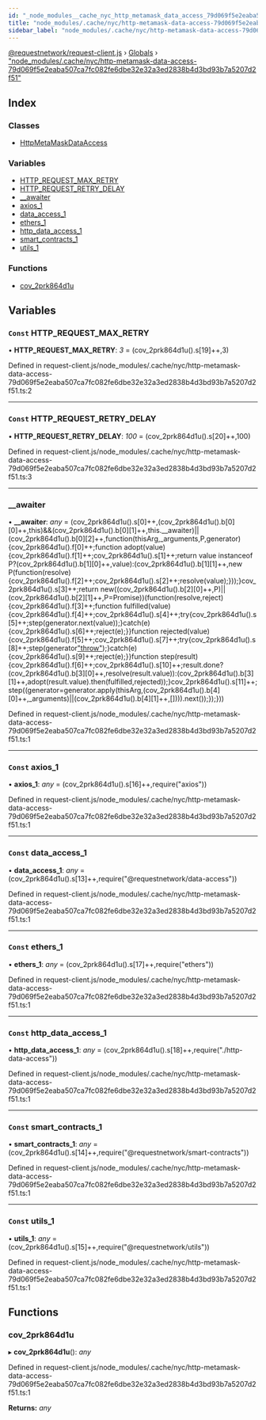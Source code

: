 ```yaml
---
id: "_node_modules__cache_nyc_http_metamask_data_access_79d069f5e2eaba507ca7fc082fe6dbe32e32a3ed2838b4d3bd93b7a5207d2f51_"
title: "node_modules/.cache/nyc/http-metamask-data-access-79d069f5e2eaba507ca7fc082fe6dbe32e32a3ed2838b4d3bd93b7a5207d2f51"
sidebar_label: "node_modules/.cache/nyc/http-metamask-data-access-79d069f5e2eaba507ca7fc082fe6dbe32e32a3ed2838b4d3bd93b7a5207d2f51"
---
```


[@requestnetwork/request-client.js](../index.md) › [Globals](../globals.md) › ["node_modules/.cache/nyc/http-metamask-data-access-79d069f5e2eaba507ca7fc082fe6dbe32e32a3ed2838b4d3bd93b7a5207d2f51"](_node_modules__cache_nyc_http_metamask_data_access_79d069f5e2eaba507ca7fc082fe6dbe32e32a3ed2838b4d3bd93b7a5207d2f51_.md)

## Index

### Classes

* [HttpMetaMaskDataAccess](../classes/_node_modules__cache_nyc_http_metamask_data_access_79d069f5e2eaba507ca7fc082fe6dbe32e32a3ed2838b4d3bd93b7a5207d2f51_.httpmetamaskdataaccess.md)

### Variables

* [HTTP_REQUEST_MAX_RETRY](_node_modules__cache_nyc_http_metamask_data_access_79d069f5e2eaba507ca7fc082fe6dbe32e32a3ed2838b4d3bd93b7a5207d2f51_.md#const-http_request_max_retry)
* [HTTP_REQUEST_RETRY_DELAY](_node_modules__cache_nyc_http_metamask_data_access_79d069f5e2eaba507ca7fc082fe6dbe32e32a3ed2838b4d3bd93b7a5207d2f51_.md#const-http_request_retry_delay)
* [__awaiter](_node_modules__cache_nyc_http_metamask_data_access_79d069f5e2eaba507ca7fc082fe6dbe32e32a3ed2838b4d3bd93b7a5207d2f51_.md#__awaiter)
* [axios_1](_node_modules__cache_nyc_http_metamask_data_access_79d069f5e2eaba507ca7fc082fe6dbe32e32a3ed2838b4d3bd93b7a5207d2f51_.md#const-axios_1)
* [data_access_1](_node_modules__cache_nyc_http_metamask_data_access_79d069f5e2eaba507ca7fc082fe6dbe32e32a3ed2838b4d3bd93b7a5207d2f51_.md#const-data_access_1)
* [ethers_1](_node_modules__cache_nyc_http_metamask_data_access_79d069f5e2eaba507ca7fc082fe6dbe32e32a3ed2838b4d3bd93b7a5207d2f51_.md#const-ethers_1)
* [http_data_access_1](_node_modules__cache_nyc_http_metamask_data_access_79d069f5e2eaba507ca7fc082fe6dbe32e32a3ed2838b4d3bd93b7a5207d2f51_.md#const-http_data_access_1)
* [smart_contracts_1](_node_modules__cache_nyc_http_metamask_data_access_79d069f5e2eaba507ca7fc082fe6dbe32e32a3ed2838b4d3bd93b7a5207d2f51_.md#const-smart_contracts_1)
* [utils_1](_node_modules__cache_nyc_http_metamask_data_access_79d069f5e2eaba507ca7fc082fe6dbe32e32a3ed2838b4d3bd93b7a5207d2f51_.md#const-utils_1)

### Functions

* [cov_2prk864d1u](_node_modules__cache_nyc_http_metamask_data_access_79d069f5e2eaba507ca7fc082fe6dbe32e32a3ed2838b4d3bd93b7a5207d2f51_.md#cov_2prk864d1u)

## Variables

### `Const` HTTP_REQUEST_MAX_RETRY

• **HTTP_REQUEST_MAX_RETRY**: *3* = (cov_2prk864d1u().s[19]++,3)

Defined in request-client.js/node_modules/.cache/nyc/http-metamask-data-access-79d069f5e2eaba507ca7fc082fe6dbe32e32a3ed2838b4d3bd93b7a5207d2f51.ts:2

___

### `Const` HTTP_REQUEST_RETRY_DELAY

• **HTTP_REQUEST_RETRY_DELAY**: *100* = (cov_2prk864d1u().s[20]++,100)

Defined in request-client.js/node_modules/.cache/nyc/http-metamask-data-access-79d069f5e2eaba507ca7fc082fe6dbe32e32a3ed2838b4d3bd93b7a5207d2f51.ts:3

___

###  __awaiter

• **__awaiter**: *any* = (cov_2prk864d1u().s[0]++,(cov_2prk864d1u().b[0][0]++,this)&&(cov_2prk864d1u().b[0][1]++,this.__awaiter)||(cov_2prk864d1u().b[0][2]++,function(thisArg,_arguments,P,generator){cov_2prk864d1u().f[0]++;function adopt(value){cov_2prk864d1u().f[1]++;cov_2prk864d1u().s[1]++;return value instanceof P?(cov_2prk864d1u().b[1][0]++,value):(cov_2prk864d1u().b[1][1]++,new P(function(resolve){cov_2prk864d1u().f[2]++;cov_2prk864d1u().s[2]++;resolve(value);}));}cov_2prk864d1u().s[3]++;return new((cov_2prk864d1u().b[2][0]++,P)||(cov_2prk864d1u().b[2][1]++,P=Promise))(function(resolve,reject){cov_2prk864d1u().f[3]++;function fulfilled(value){cov_2prk864d1u().f[4]++;cov_2prk864d1u().s[4]++;try{cov_2prk864d1u().s[5]++;step(generator.next(value));}catch(e){cov_2prk864d1u().s[6]++;reject(e);}}function rejected(value){cov_2prk864d1u().f[5]++;cov_2prk864d1u().s[7]++;try{cov_2prk864d1u().s[8]++;step(generator["throw"](value));}catch(e){cov_2prk864d1u().s[9]++;reject(e);}}function step(result){cov_2prk864d1u().f[6]++;cov_2prk864d1u().s[10]++;result.done?(cov_2prk864d1u().b[3][0]++,resolve(result.value)):(cov_2prk864d1u().b[3][1]++,adopt(result.value).then(fulfilled,rejected));}cov_2prk864d1u().s[11]++;step((generator=generator.apply(thisArg,(cov_2prk864d1u().b[4][0]++,_arguments)||(cov_2prk864d1u().b[4][1]++,[]))).next());});}))

Defined in request-client.js/node_modules/.cache/nyc/http-metamask-data-access-79d069f5e2eaba507ca7fc082fe6dbe32e32a3ed2838b4d3bd93b7a5207d2f51.ts:1

___

### `Const` axios_1

• **axios_1**: *any* = (cov_2prk864d1u().s[16]++,require("axios"))

Defined in request-client.js/node_modules/.cache/nyc/http-metamask-data-access-79d069f5e2eaba507ca7fc082fe6dbe32e32a3ed2838b4d3bd93b7a5207d2f51.ts:1

___

### `Const` data_access_1

• **data_access_1**: *any* = (cov_2prk864d1u().s[13]++,require("@requestnetwork/data-access"))

Defined in request-client.js/node_modules/.cache/nyc/http-metamask-data-access-79d069f5e2eaba507ca7fc082fe6dbe32e32a3ed2838b4d3bd93b7a5207d2f51.ts:1

___

### `Const` ethers_1

• **ethers_1**: *any* = (cov_2prk864d1u().s[17]++,require("ethers"))

Defined in request-client.js/node_modules/.cache/nyc/http-metamask-data-access-79d069f5e2eaba507ca7fc082fe6dbe32e32a3ed2838b4d3bd93b7a5207d2f51.ts:1

___

### `Const` http_data_access_1

• **http_data_access_1**: *any* = (cov_2prk864d1u().s[18]++,require("./http-data-access"))

Defined in request-client.js/node_modules/.cache/nyc/http-metamask-data-access-79d069f5e2eaba507ca7fc082fe6dbe32e32a3ed2838b4d3bd93b7a5207d2f51.ts:1

___

### `Const` smart_contracts_1

• **smart_contracts_1**: *any* = (cov_2prk864d1u().s[14]++,require("@requestnetwork/smart-contracts"))

Defined in request-client.js/node_modules/.cache/nyc/http-metamask-data-access-79d069f5e2eaba507ca7fc082fe6dbe32e32a3ed2838b4d3bd93b7a5207d2f51.ts:1

___

### `Const` utils_1

• **utils_1**: *any* = (cov_2prk864d1u().s[15]++,require("@requestnetwork/utils"))

Defined in request-client.js/node_modules/.cache/nyc/http-metamask-data-access-79d069f5e2eaba507ca7fc082fe6dbe32e32a3ed2838b4d3bd93b7a5207d2f51.ts:1

## Functions

###  cov_2prk864d1u

▸ **cov_2prk864d1u**(): *any*

Defined in request-client.js/node_modules/.cache/nyc/http-metamask-data-access-79d069f5e2eaba507ca7fc082fe6dbe32e32a3ed2838b4d3bd93b7a5207d2f51.ts:1

**Returns:** *any*
